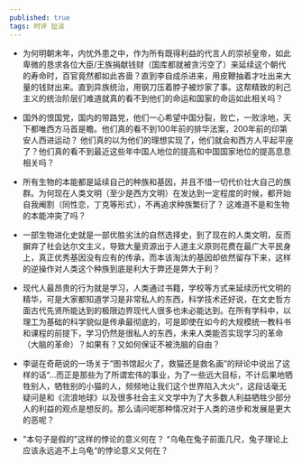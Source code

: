 ```yaml
---
published: true
tags: 时评 扯淡
---
```


* 为何明朝末年，内忧外患之中，作为所有既得利益的代言人的崇祯皇帝，如此卑微的恳求各位大臣/王族捐献钱财（国库都就被贪污空了）来延续这个朝代的寿命时，百官竟然都如此吝啬？直到李自成杀进来，用皮鞭抽着才吐出来大量的钱财出来。直到异族统治，用钢刀压着脖子被炒家了事。这帮精致的利己主义的统治阶层们难道就真的看不到他们的命运和国家的命运如此相关吗？

* 国外的恨国党，国内的带路党，他们一心希望中国分裂，败亡，一败涂地，天下都唯西方马首是瞻。他们真的看不到100年前的排华法案，200年前的印第安人西进运动？ 他们真的以为他们的理想实现了，他们就会和西方人平起平座了？他们真的看不到最近这些年中国人地位的提高和中国国家地位的提高息息相关吗？

* 所有生物的本能都是延续自己的种族和基因，并且不惜一切代价壮大自己的族群。为何现在人类文明（至少是西方文明）在发达到一定程度的时候，都开始自我阉割（同性恋，丁克等形式），不再追求种族繁衍了？ 这难道不是和生物的本能冲突了吗？

* 一部生物进化史就是一部优胜劣汰的自然选择史，到了现在的人类文明，反而摒弃了社会达尔文主义，导致大量资源出于人道主义原则花费在最广大平民身上，真正优秀基因没有应有的传承，而本该淘汰的基因却依然留存下来，这样的逆操作对人类这个种族到底是利大于弊还是弊大于利？

* 现代人最昂贵的行为就是学习，人类通过书籍，学校等方式来延续历代文明的精华，可是大家都知道学习是非常私人的东西，科学技术还好说，在文史哲方面古代先贤所能达到的极限边界现代人很多也未必能达到。在所有学科中，以理工为基础的科学貌似是传承最彻底的，可是即使在如今的大规模统一教科书和课程的前提下，学习仍然是很私人的东西，未来人类能否实现学习的革命（大脑的革命）？如果有？又如何保证不被洗脑的自由？

* 李诞在奇葩说的一场关于“图书馆起火了，救猫还是救名画”的辩论中说出了这样的话“...而正是那些为了所谓宏伟的事业，为了一些远大目标，不计后果地牺牲别人，牺牲别的小猫的人，频频地让我们这个世界陷入大火“，这段话毫无疑问是和《流浪地球》以及很多社会主义文学中为了大多数人利益牺牲少部分人的利益的观点是想反的。那么请问呢那种情况对于人类的进步和发展是更大的恶呢？

* "本句子是假的"这样的悖论的意义何在？ “乌龟在兔子前面几尺，兔子理论上应该永远追不上乌龟“的悖论意义又何在？

